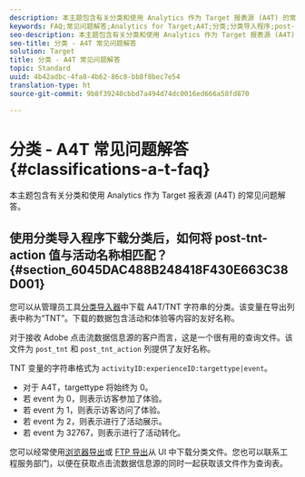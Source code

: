 ```yaml
---
description: 本主题包含有关分类和使用 Analytics 作为 Target 报表源 (A4T) 的常见问题解答。
keywords: FAQ;常见问题解答;Analytics for Target;A4T;分类;分类导入程序;post-tnt-action
seo-description: 本主题包含有关分类和使用 Analytics 作为 Target 报表源 (A4T) 的常见问题解答。
seo-title: 分类 - A4T 常见问题解答
solution: Target
title: 分类 - A4T 常见问题解答
topic: Standard
uuid: 4b42adbc-4fa8-4b62-86c8-bb8f8bec7e54
translation-type: ht
source-git-commit: 9b8f39240cbbd7a494d74dc0016ed666a58fd870

---
```



# 分类 - A4T 常见问题解答{#classifications-a-t-faq}

本主题包含有关分类和使用 Analytics 作为 Target 报表源 (A4T) 的常见问题解答。

## 使用分类导入程序下载分类后，如何将 post-tnt-action 值与活动名称相匹配？{#section_6045DAC488B248418F430E663C38D001}

您可以从管理员工具[分类导入器](https://marketing.adobe.com/resources/help/zh_CN/reference/c_working_with_saint.html)中下载 A4T/TNT 字符串的分类。该变量在导出列表中称为“TNT”。下载的数据包含活动和体验等内容的友好名称。

对于接收 Adobe 点击流数据信息源的客户而言，这是一个很有用的查询文件。该文件为 `post_tnt` 和 `post_tnt_action` 列提供了友好名称。

TNT 变量的字符串格式为 `activityID:experienceID:targettype|event`。

* 对于 A4T，targettype 将始终为 0。
* 若 event 为 0，则表示访客参加了体验。
* 若 event 为 1，则表示访客访问了体验。
* 若 event 为 2，则表示进行了活动展示。
* 若 event 为 32767，则表示进行了活动转化。

您可以经常使用[浏览器导出](https://marketing.adobe.com/resources/help/zh_CN/reference/browser_export.html)或 [FTP 导出](https://marketing.adobe.com/resources/help/zh_CN/reference/ftp_export.html )从 UI 中下载分类文件。您也可以联系工程服务部门，以便在获取点击流数据信息源的同时一起获取该文件作为查询表。
